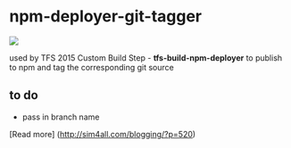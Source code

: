 # npm-deployer-git-tagger

![](https://kjrb.visualstudio.com/DefaultCollection/_apis/public/build/definitions/0ab38d50-07e0-4e3e-814a-d5d6727e16a2/13/badge)

used by TFS 2015 Custom Build Step - **tfs-build-npm-deployer** 
to publish to npm and tag the corresponding git source

## to do

* pass in branch name

[Read more] (http://sim4all.com/blogging/?p=520)

